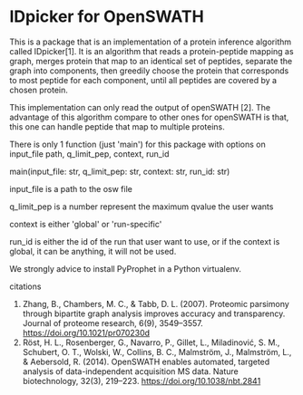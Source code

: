 # IDpicker for OpenSWATH

This is a package that is an implementation
of a protein inference algorithm called IDpicker[1].
It is an algorithm that reads a protein-peptide
mapping as graph, merges protein that map to an identical set
of peptides, separate the graph into components,
then greedily choose the protein that corresponds
to most peptide for each component, until all 
peptides are covered by a chosen protein.

This implementation can only read the output of openSWATH [2]. 
The advantage of this algorithm compare to other ones
for openSWATH is that, this one can handle peptide that 
map to multiple proteins. 

There is only 1 function (just 'main') for this package
with options on
input_file path, q_limit_pep, context, run_id

main(input_file: str, q_limit_pep: str, context: str, run_id: str)

input_file is a path to the osw file

q_limit_pep is a number represent the maximum qvalue the user wants

context is either 'global' or 'run-specific'

run_id is either the id of the run that user want to use,
or if the context is global, it can be anything, it will not be used.

We strongly advice to install PyProphet in a Python virtualenv.

citations

1. Zhang, B., Chambers, M. C., & Tabb, D. L. (2007). Proteomic parsimony through bipartite graph analysis improves accuracy and transparency. Journal of proteome research, 6(9), 3549–3557. https://doi.org/10.1021/pr070230d
2. Röst, H. L., Rosenberger, G., Navarro, P., Gillet, L., Miladinović, S. M., Schubert, O. T., Wolski, W., Collins, B. C., Malmström, J., Malmström, L., & Aebersold, R. (2014). OpenSWATH enables automated, targeted analysis of data-independent acquisition MS data. Nature biotechnology, 32(3), 219–223. https://doi.org/10.1038/nbt.2841
